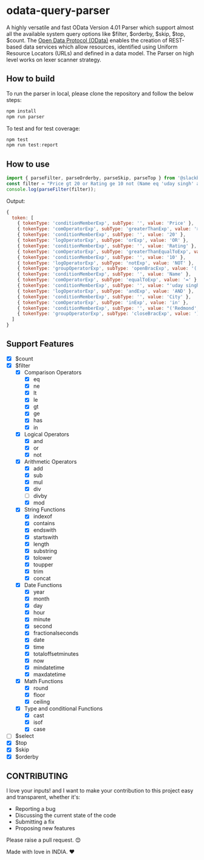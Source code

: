 # odata-query-parser

A highly versatile and fast OData Version 4.01 Parser which support almost all the available system query options like $filter, $orderby, $skip, $top, $count.
The [Open Data Protocol (OData)](https://www.odata.org/) enables the creation of REST-based data services which allow resources, identified using Uniform Resource Locators (URLs) and defined in a data model.
The Parser on high level works on lexer scanner strategy.

## How to build

To run the parser in local, please clone the repository and follow the below steps:

```JavaScript
npm install
npm run parser
```

To test and for test coverage:

```JavaScript
npm test
npm run test:report
```

## How to use

```JavaScript
import { parseFilter, parseOrderby, parseSkip, parseTop } from '@slackbyte/odata-query-parser';
const filter = "Price gt 20 or Rating ge 10 not (Name eq 'uday singh' and City in ('Redmond', 'London'))"
console.log(parseFilter(filter));
```

Output:

```JavaScript
{
  token: [
    { tokenType: 'conditionMemberExp', subType: '', value: 'Price' },
    { tokenType: 'comOperatorExp', subType: 'greaterThanExp', value: '>'},
    { tokenType: 'conditionMemberExp', subType: '', value: '20' },
    { tokenType: 'logOperatorExp', subType: 'orExp', value: 'OR' },
    { tokenType: 'conditionMemberExp', subType: '', value: 'Rating' },
    { tokenType: 'comOperatorExp', subType: 'greaterThanEqualToExp', value: '>='},
    { tokenType: 'conditionMemberExp', subType: '', value: '10' },
    { tokenType: 'logOperatorExp', subType: 'notExp', value: 'NOT' },
    { tokenType: 'groupOperatorExp', subType: 'openBracExp', value: '('},
    { tokenType: 'conditionMemberExp', subType: '', value: 'Name' },
    { tokenType: 'comOperatorExp', subType: 'equalToExp', value: '=' },
    { tokenType: 'conditionMemberExp', subType: '', value: "'uday singh'"},
    { tokenType: 'logOperatorExp', subType: 'andExp', value: 'AND' },
    { tokenType: 'conditionMemberExp', subType: '', value: 'City' },
    { tokenType: 'comOperatorExp', subType: 'inExp', value: 'in' },
    { tokenType: 'conditionMemberExp', subType: '', value: "('Redmond', 'London')"},
    { tokenType: 'groupOperatorExp', subType: 'closeBracExp', value: ')'}
  ]
}
```

## Support Features

-   [x] $count
-   [x] $filter
    -   [x] Comparison Operators
        -   [x] eq
        -   [x] ne
        -   [x] lt
        -   [x] le
        -   [x] gt
        -   [x] ge
        -   [x] has
        -   [x] in
    -   [x] Logical Operators
        -   [x] and
        -   [x] or
        -   [x] not
    -   [x] Arithmetic Operators
        -   [x] add
        -   [x] sub
        -   [x] mul
        -   [x] div
        -   [ ] divby
        -   [x] mod
    -   [x] String Functions
        -   [x] indexof
        -   [x] contains
        -   [x] endswith
        -   [x] startswith
        -   [x] length
        -   [x] substring
        -   [x] tolower
        -   [x] toupper
        -   [x] trim
        -   [x] concat
    -   [x] Date Functions
        -   [x] year
        -   [x] month
        -   [x] day
        -   [x] hour
        -   [x] minute
        -   [x] second
        -   [x] fractionalseconds
        -   [x] date
        -   [x] time
        -   [x] totaloffsetminutes
        -   [x] now
        -   [x] mindatetime
        -   [x] maxdatetime
    -   [x] Math Functions
        -   [x] round
        -   [x] floor
        -   [x] ceiling
    -   [x] Type and conditional Functions
        -   [x] cast
        -   [x] isof
        -   [x] case
-   [ ] $select
-   [x] $top
-   [x] $skip
-   [x] $orderby

## CONTRIBUTING

I love your inputs! and I want to make your contribution to this project easy and transparent, whether it's:

-   Reporting a bug
-   Discussing the current state of the code
-   Submitting a fix
-   Proposing new features

Please raise a pull request. 😊

Made with love in INDIA. ❤️
